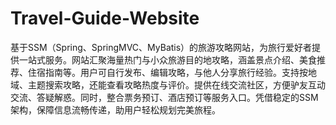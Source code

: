 # Travel-Guide-Website
基于SSM（Spring、SpringMVC、MyBatis）的旅游攻略网站，为旅行爱好者提供一站式服务。网站汇聚海量热门与小众旅游目的地攻略，涵盖景点介绍、美食推荐、住宿指南等。用户可自行发布、编辑攻略，与他人分享旅行经验。支持按地域、主题搜索攻略，还能查看攻略热度与评价。提供在线交流社区，方便驴友互动交流、答疑解惑。同时，整合票务预订、酒店预订等服务入口。凭借稳定的SSM架构，保障信息流畅传递，助用户轻松规划完美旅程。 
